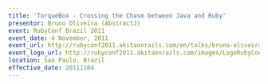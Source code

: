 ```yaml
---
title: 'TorqueBox - Crossing the Chasm between Java and Ruby'
presentor: Bruno Oliveira (AbstractJ)
event: RubyConf Brazil 2011
event_date: 4 November, 2011
event_url: http://rubyconf2011.akitaonrails.com/en/talks/bruno-oliveira-abstractj-73.html
event_logo_url: http://rubyconf2011.akitaonrails.com/images/LogoRubyConf.jpg
location: Sao Paulo, Brazil
effective_date: 20111104
---
```


